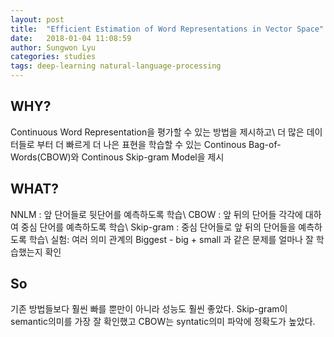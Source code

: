 ```yaml
---
layout: post
title:  "Efficient Estimation of Word Representations in Vector Space"
date:   2018-01-04 11:08:59
author: Sungwon Lyu
categories: studies
tags: deep-learning natural-language-processing
---
```

## WHY? 
Continuous Word Representation을 평가할 수 있는 방법을 제시하고\\
더 많은 데이터들로 부터 더 빠르게 더 나은 표현을 학습할 수 있는 Continous Bag-of-Words(CBOW)와 Continous Skip-gram Model을 제시

## WHAT?
NNLM : 앞 단어들로 뒷단어를 예측하도록 학습\\
CBOW : 앞 뒤의 단어들 각각에 대하여 중심 단어를 예측하도록 학습\\
Skip-gram : 중심 단어들로 앞 뒤의 단어들을 예측하도록 학습\\
실험: 여러 의미 관계의 Biggest - big + small 과 같은 문제를 얼마나 잘 학습했는지 확인

## So
기존 방법들보다 훨씬 빠를 뿐만이 아니라 성능도 훨씬 좋았다. Skip-gram이 semantic의미를 가장 잘 확인했고 CBOW는 syntatic의미 파악에 정확도가 높았다. 